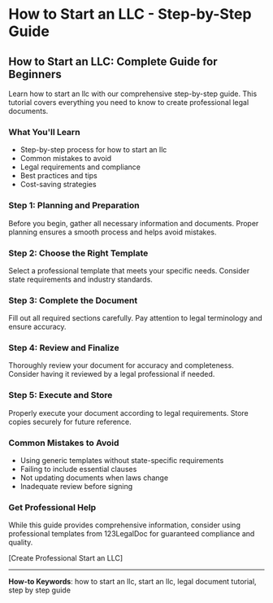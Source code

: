 # How to Start an LLC - Step-by-Step Guide

## How to Start an LLC: Complete Guide for Beginners

Learn how to start an llc with our comprehensive step-by-step guide. This tutorial covers everything you need to know to create professional legal documents.

### What You'll Learn

- Step-by-step process for how to start an llc
- Common mistakes to avoid
- Legal requirements and compliance
- Best practices and tips
- Cost-saving strategies

### Step 1: Planning and Preparation

Before you begin, gather all necessary information and documents. Proper planning ensures a smooth process and helps avoid mistakes.

### Step 2: Choose the Right Template

Select a professional template that meets your specific needs. Consider state requirements and industry standards.

### Step 3: Complete the Document

Fill out all required sections carefully. Pay attention to legal terminology and ensure accuracy.

### Step 4: Review and Finalize

Thoroughly review your document for accuracy and completeness. Consider having it reviewed by a legal professional if needed.

### Step 5: Execute and Store

Properly execute your document according to legal requirements. Store copies securely for future reference.

### Common Mistakes to Avoid

- Using generic templates without state-specific requirements
- Failing to include essential clauses
- Not updating documents when laws change
- Inadequate review before signing

### Get Professional Help

While this guide provides comprehensive information, consider using professional templates from 123LegalDoc for guaranteed compliance and quality.

[Create Professional Start an LLC]

---

**How-to Keywords**: how to start an llc, start an llc, legal document tutorial, step by step guide
